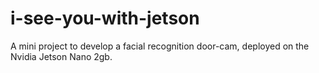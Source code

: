 # i-see-you-with-jetson
A mini project to develop a facial recognition door-cam, deployed on the Nvidia Jetson Nano 2gb.
